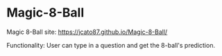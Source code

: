 # Magic-8-Ball

Magic 8-Ball site: https://jcato87.github.io/Magic-8-Ball/

Functionality: User can type in a question and get the 8-ball's prediction.
